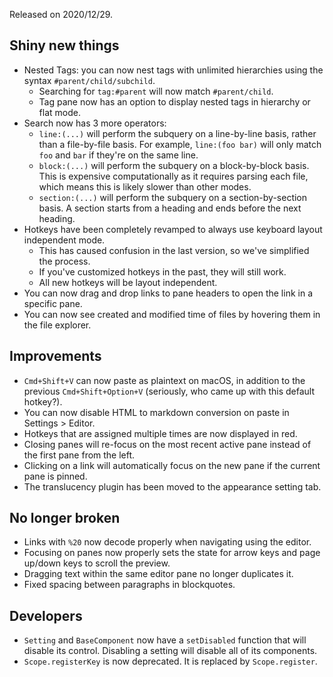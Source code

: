 Released on 2020/12/29.

## Shiny new things

- Nested Tags: you can now nest tags with unlimited hierarchies using the syntax `#parent/child/subchild`.
	- Searching for `tag:#parent` will now match `#parent/child`.
	- Tag pane now has an option to display nested tags in hierarchy or flat mode.
- Search now has 3 more operators:
	- `line:(...)` will perform the subquery on a line-by-line basis, rather than a file-by-file basis. For example, `line:(foo bar)` will only match `foo` and `bar` if they're on the same line.
	- `block:(...)` will perform the subquery on a block-by-block basis. This is expensive computationally as it requires parsing each file, which means this is likely slower than other modes.
	- `section:(...)` will perform the subquery on a section-by-section basis. A section starts from a heading and ends before the next heading.
- Hotkeys have been completely revamped to always use keyboard layout independent mode.
	- This has caused confusion in the last version, so we've simplified the process.
	- If you've customized hotkeys in the past, they will still work.
	- All new hotkeys will be layout independent.
- You can now drag and drop links to pane headers to open the link in a specific pane.
- You can now see created and modified time of files by hovering them in the file explorer.

## Improvements

- `Cmd+Shift+V` can now paste as plaintext on macOS, in addition to the previous `Cmd+Shift+Option+V` (seriously, who came up with this default hotkey?).
- You can now disable HTML to markdown conversion on paste in Settings > Editor.
- Hotkeys that are assigned multiple times are now displayed in red.
- Closing panes will re-focus on the most recent active pane instead of the first pane from the left.
- Clicking on a link will automatically focus on the new pane if the current pane is pinned.
- The translucency plugin has been moved to the appearance setting tab.

## No longer broken

- Links with `%20` now decode properly when navigating using the editor.
- Focusing on panes now properly sets the state for arrow keys and page up/down keys to scroll the preview.
- Dragging text within the same editor pane no longer duplicates it.
- Fixed spacing between paragraphs in blockquotes.

## Developers

- `Setting` and `BaseComponent` now have a `setDisabled` function that will disable its control. Disabling a setting will disable all of its components.
- `Scope.registerKey` is now deprecated. It is replaced by `Scope.register`.
